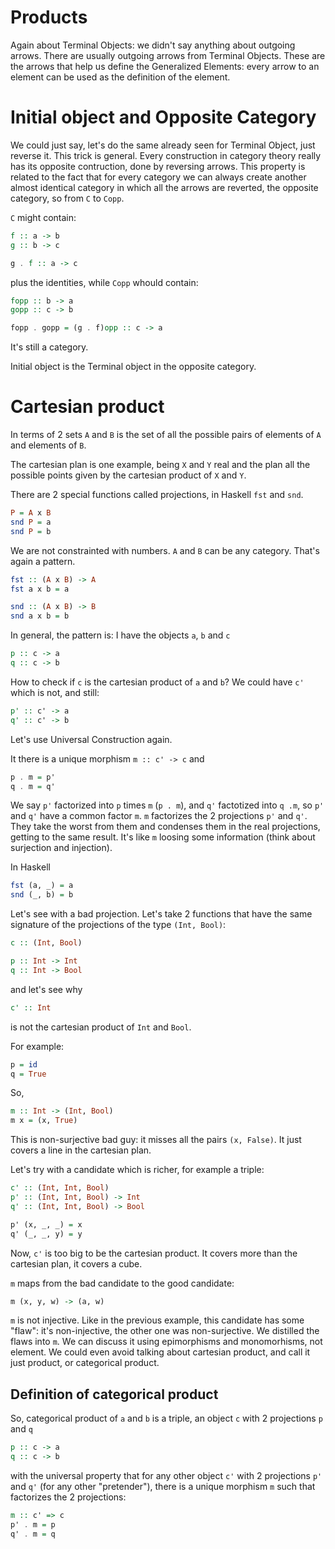 Products
========

Again about Terminal Objects: we didn't say anything about outgoing arrows. There are usually outgoing arrows from Terminal Objects. These are the arrows that help us define the Generalized Elements: every arrow to an element can be used as the definition of the element.

Initial object and Opposite Category
====================================
We could just say, let's do the same already seen for Terminal Object, just reverse it. This trick is general. Every construction in category theory really has its opposite contruction, done by reversing arrows. This property is related to the fact that for every category we can always create another almost identical category in which all the arrows are reverted, the opposite category, so from `C` to `Copp`.

`C` might contain:

```haskell
f :: a -> b
g :: b -> c

g . f :: a -> c
```
plus the identities, while `Copp` whould contain:

```haskell
fopp :: b -> a
gopp :: c -> b

fopp . gopp = (g . f)opp :: c -> a
```

It's still a category.

Initial object is the Terminal object in the opposite category.


# Cartesian product
In terms of 2 sets `A` and `B` is the set of all the possible pairs of elements of `A` and elements of `B`.

The cartesian plan is one example, being `X` and `Y` real and the plan all the possible points given by the cartesian product of `X` and `Y`.

There are 2 special functions called projections, in Haskell `fst` and `snd`.

```haskell
P = A x B
snd P = a
snd P = b
```

We are not constrainted with numbers. `A` and `B` can be any category. That's again a pattern.

```haskell
fst :: (A x B) -> A
fst a x b = a

snd :: (A x B) -> B
snd a x b = b
```

In general, the pattern is: I have the objects `a`, `b` and `c`

```haskell
p :: c -> a
q :: c -> b
```

How to check if `c` is the cartesian product of `a` and `b`? We could have `c'` which is not, and still:

```haskell
p' :: c' -> a
q' :: c' -> b
```

Let's use Universal Construction again.

It there is a unique morphism `m :: c' -> c` and

```haskell
p . m = p'
q . m = q'
```

We say `p'` factorized into `p` times `m` (`p . m`), and `q'` factotized into `q .m`, so `p'` and `q'` have a common factor `m`. `m` factorizes the 2 projections `p'` and `q'`. They take the worst from them and condenses them in the real projections, getting to the same result. It's like `m` loosing some information (think about surjection and injection).

In Haskell

```haskell
fst (a, _) = a
snd (_, b) = b
```

Let's see with a bad projection. Let's take 2 functions that have the same signature of the projections of the type `(Int, Bool)`:

```haskell
c :: (Int, Bool)

p :: Int -> Int
q :: Int -> Bool
```

and let's see why
```haskell
c' :: Int
```

is not the cartesian product of `Int` and `Bool`.

For example:
```haskell
p = id
q = True
```

So,

```haskell
m :: Int -> (Int, Bool)
m x = (x, True)
```

This is non-surjective bad guy: it misses all the pairs `(x, False)`. It just covers a line in the cartesian plan.


Let's try with a candidate which is richer, for example a triple:

```haskell
c' :: (Int, Int, Bool)
p' :: (Int, Int, Bool) -> Int
q' :: (Int, Int, Bool) -> Bool

p' (x, _, _) = x
q' (_, _, y) = y
```

Now, `c'` is too big to be the cartesian product. It covers more than the cartesian plan, it covers a cube.

`m` maps from the bad candidate to the good candidate:


```haskell
m (x, y, w) -> (a, w)
```

`m` is not injective. Like in the previous example, this candidate has some "flaw": it's non-injective, the other one was non-surjective. We distilled the flaws into `m`. We can discuss it using epimorphisms and monomorhisms, not element. We could even avoid talking about cartesian product, and call it just product, or categorical product.


## Definition of categorical product
So, categorical product of `a` and `b` is a triple, an object `c` with 2 projections `p` and `q`

```haskell
p :: c -> a
q :: c -> b
```

with the universal property that for any other object `c'` with 2 projections `p'` and `q'` (for any other "pretender"), there is a unique morphism `m` such that factorizes the 2 projections:

```haskell
m :: c' => c
p' . m = p
q' . m = q
```



